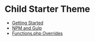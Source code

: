 # Child Starter Theme

* [Getting Started](understrap-child/getting-started)
* [NPM and Gulp](understrap-child/npm.md)
* [Functions.php Overrides](understrap-child/functions.md)